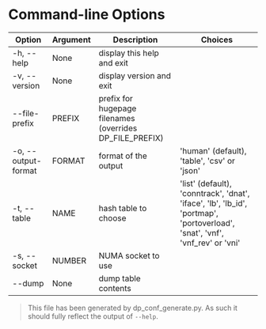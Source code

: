 # Command-line Options

| Option | Argument | Description | Choices |
|--------|----------|-------------|---------|
| -h, --help | None | display this help and exit |  |
| -v, --version | None | display version and exit |  |
| --file-prefix | PREFIX | prefix for hugepage filenames (overrides DP_FILE_PREFIX) |  |
| -o, --output-format | FORMAT | format of the output | 'human' (default), 'table', 'csv' or 'json' |
| -t, --table | NAME | hash table to choose | 'list' (default), 'conntrack', 'dnat', 'iface', 'lb', 'lb_id', 'portmap', 'portoverload', 'snat', 'vnf', 'vnf_rev' or 'vni' |
| -s, --socket | NUMBER | NUMA socket to use |  |
| --dump | None | dump table contents |  |

> This file has been generated by dp_conf_generate.py. As such it should fully reflect the output of `--help`.

